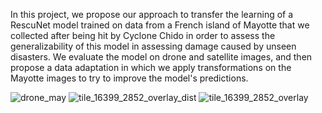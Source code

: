 In this project, we propose our approach to transfer the learning of a RescuNet model trained on data from a French island of Mayotte that we collected after being hit by Cyclone Chido in order to assess the generalizability of this model in assessing damage caused by unseen disasters. We evaluate the model on drone and satellite images, and then propose a data adaptation in which we apply transformations on the Mayotte images to try to improve the model's predictions. 


![drone_may](https://github.com/user-attachments/assets/26eb3a36-1bd1-49c9-8737-20ba71a0e7a1)
![tile_16399_2852_overlay_dist](https://github.com/user-attachments/assets/a4ab7ba4-2915-4d62-8b32-45e024b91b2c)
![tile_16399_2852_overlay](https://github.com/user-attachments/assets/e0e8db2c-c4dc-4595-9f78-693602ed3bcf)


